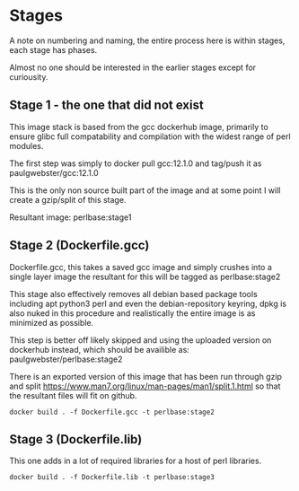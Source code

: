 # Stages

A note on numbering and naming, the entire process here is within stages, each stage has phases.

Almost no one should be interested in the earlier stages except for curiousity.

## Stage 1 - the one that did not exist

This image stack is based from the gcc dockerhub image, primarily to ensure glibc full compatability and compilation with the widest range of perl modules.

The first step was simply to docker pull gcc:12.1.0 and tag/push it as paulgwebster/gcc:12.1.0

This is the only non source built part of the image and at some point I will create a gzip/split of this stage.

Resultant image: perlbase:stage1

## Stage 2 (Dockerfile.gcc)

Dockerfile.gcc, this takes a saved gcc image and simply crushes into a single layer image the resultant for this will be tagged as perlbase:stage2

This stage also effectively removes all debian based package tools including apt python3 perl and even the debian-repository keyring, dpkg is also nuked in this procedure and realistically the entire image is as minimized as possible.

This step is better off likely skipped and using the uploaded version on dockerhub instead, which should be availible as: paulgwebster/perlbase:stage2

There is an exported version of this image that has been run through gzip and split https://www.man7.org/linux/man-pages/man1/split.1.html so that the resultant files will fit on github.

``` docker build . -f Dockerfile.gcc -t perlbase:stage2 ```

## Stage 3 (Dockerfile.lib)

This one adds in a lot of required libraries for a host of perl libraries.

``` docker build . -f Dockerfile.lib -t perlbase:stage3 ```
